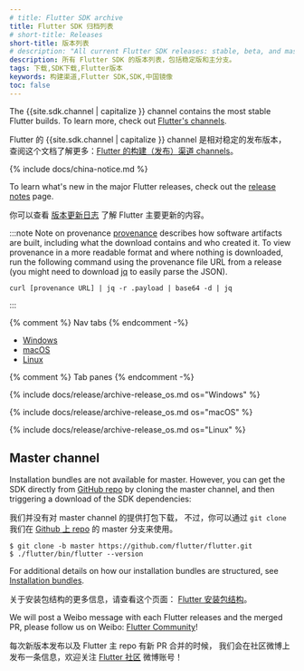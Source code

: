```yaml
---
# title: Flutter SDK archive
title: Flutter SDK 归档列表
# short-title: Releases
short-title: 版本列表
# description: "All current Flutter SDK releases: stable, beta, and master."
description: 所有 Flutter SDK 的版本列表，包括稳定版和主分支。
tags: 下载,SDK下载,Flutter版本
keywords: 构建渠道,Flutter SDK,SDK,中国镜像
toc: false
---
```


<style>
.scrollable-table {
  overflow-y: scroll;
  max-height: 20rem;
}
</style>

The {{site.sdk.channel | capitalize }} channel contains the
most stable Flutter builds.
To learn more, check out [Flutter's channels][].

Flutter 的 {{site.sdk.channel | capitalize }} channel 是相对稳定的发布版本，
查阅这个文档了解更多：[Flutter 的构建（发布）渠道 channels][Flutter's channels]。

{% include docs/china-notice.md %}

To learn what's new in the major Flutter releases,
check out the [release notes][] page.

你可以查看 [版本更新日志][release notes] 了解
Flutter 主要更新的内容。

:::note Note on provenance
[provenance](https://slsa.dev/provenance)
describes how software artifacts are built, including
what the download contains and who created it.
To view provenance in a more readable format
and where nothing is downloaded, run the following
command using the provenance file URL from a release (you might need to 
download [jq](https://stedolan.github.io/jq/) to easily parse the JSON).

```console
curl [provenance URL] | jq -r .payload | base64 -d | jq
```
:::

{% comment %} Nav tabs {% endcomment -%}
<ul class="nav nav-tabs" id="os-archive-tabs" role="tablist">
  <li class="nav-item">
    <a class="nav-link active" id="windows-tab" href="#windows" role="tab" aria-controls="windows" aria-selected="true">Windows</a>
  </li>
  <li class="nav-item">
    <a class="nav-link" id="macos-tab" href="#macos" role="tab" aria-controls="macos" aria-selected="false">macOS</a>
  </li>
  <li class="nav-item">
    <a class="nav-link" id="linux-tab" href="#linux" role="tab" aria-controls="linux" aria-selected="false">Linux</a>
  </li>
</ul>

{% comment %} Tab panes {% endcomment -%}
<div id="sdk-archives" class="tab-content">

{% include docs/release/archive-release_os.md os="Windows" %}

{% include docs/release/archive-release_os.md os="macOS" %}

{% include docs/release/archive-release_os.md os="Linux" %}

</div>

## Master channel

Installation bundles are not available for master.
However, you can get the SDK directly from
[GitHub repo][] by cloning the master channel,
and then triggering a download of the SDK dependencies:

我们并没有对 master channel 的提供打包下载，
不过，你可以通过 `git clone` 我们在 
[Github 上 repo][GitHub repo] 的 master 分支来使用。

```console
$ git clone -b master https://github.com/flutter/flutter.git
$ ./flutter/bin/flutter --version
```

For additional details on how our installation bundles are structured,
see [Installation bundles][].

关于安装包结构的更多信息，请查看这个页面：
[Flutter 安装包结构][Installation bundles]。

We will post a Weibo message with each Flutter releases and the merged PR,
please follow us on Weibo: [Flutter Community](https://weibo.com/u/6723427904)!

每次新版本发布以及 Flutter 主 repo 有新 PR 合并的时候，
我们会在社区微博上发布一条信息，欢迎关注
[Flutter 社区](https://weibo.com/u/6723427904) 微博账号！

[Flutter's channels]: {{site.repo.flutter}}/wiki/Flutter-build-release-channels
[release notes]: /release/release-notes
[GitHub repo]: {{site.repo.flutter}}
[Installation bundles]: {{site.repo.flutter}}/wiki/Flutter-Installation-Bundles
